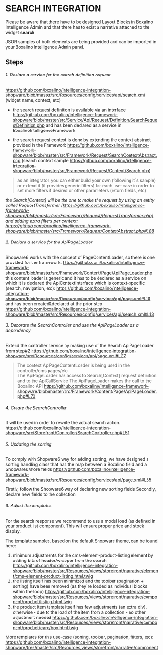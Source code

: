 # SEARCH INTEGRATION

Please be aware that there have to be designed Layout Blocks in Boxalino Intelligence Admin
and that there has to exist a narrative attached to the widget <b>search</b>

JSON samples of both elements are being provided and can be imported in your Boxalino Intelligence Admin panel.

## Steps
 ###### 1. Declare a service for the search definition request 
https://github.com/boxalino/intelligence-integration-shopware/blob/master/src/Resources/config/services/api/search.xml 
(widget name, context, etc)

* the search request definition is available via an interface 
https://github.com/boxalino/intelligence-framework-shopware/blob/master/src/Service/Api/Request/Definition/SearchRequestDefinition.php
and has been declared as a service in BoxalinoIntelligenceFramework

* the search request context is done by extending the context abstract provided in the Framework 
https://github.com/boxalino/intelligence-framework-shopware/blob/master/src/Framework/Request/SearchContextAbstract.php
(search context sample https://github.com/boxalino/intelligence-integration-shopware/blob/master/src/Framework/Request/Context/Search.php)

> as an integrator, you can either build your own (following it`s sample) 
> or extend it (it provides generic filters) for each use-case in order to set more filters if desired or other parameters (return fields, etc) 

<i>the Search[Context] will be the one to make the request by using an entity called RequestTransformer 
[https://github.com/boxalino/intelligence-framework-shopware/blob/master/src/Framework/Request/RequestTransformer.php] 
and adding extra filters per context: 
https://github.com/boxalino/intelligence-framework-shopware/blob/master/src/Framework/Request/ContextAbstract.php#L88
</i>

###### 2. Declare a service for the ApiPageLoader

Shopware6 works with the concept of PageContentLoader, so there is one provided for the framework: 
https://github.com/boxalino/intelligence-framework-shopware/blob/master/src/Framework/Content/Page/ApiPageLoader.php
this content loader is generic and it has to be declared as a service on which it is declared the ApiContextInterface which is context-specific (search, navigation, etc): 
https://github.com/boxalino/intelligence-integration-shopware/blob/master/src/Resources/config/services/api/page.xml#L16 
and has been created&declared at the prior step 
https://github.com/boxalino/intelligence-integration-shopware/blob/master/src/Resources/config/services/api/search.xml#L13

###### 3. Decorate the SearchController and use the ApiPageLoader as a dependency

Extend the controller service by making use of the Search ApiPageLoader from step#2
https://github.com/boxalino/intelligence-integration-shopware/src/Resources/config/services/api/page.xml#L27

> The context ApiPageContentLoader is being used in the controller/cms pages/etc  
  The ApiPageLoader has access to Search[Context] request definition and to the ApiCallService
> The ApiPageLoader makes the call to the Boxalino API
> https://github.com/boxalino/intelligence-framework-shopware/blob/master/src/Framework/Content/Page/ApiPageLoader.php#L70

###### 4. Create the SearchController

It will be used in order to rewrite the actual search action.
https://github.com/boxalino/intelligence-integration-shopware/src/Storefront/Controller/SearchController.php#L51

###### 5. Updating the sorting

To comply with Shopware6 way for adding sorting, we have designed a sorting handling class that has the map between a Boxalino field
and a Shopware6/store fields
https://github.com/boxalino/intelligence-framework-shopware/blob/master/src/Resources/config/services/api/page.xml#L35

Firstly, follow the Shopware6 way of declaring new sorting fields
Secondly, declare new fields to the collection

###### 6. Adjust the templates

For the search response we recommend to use a model load (as defined in your product list component).
This will ensure proper price and stock display.

The template samples, based on the default Shopware theme, can be found here: 
1. minimum adjustments for the cms-element-product-listing element by adding bits of header/wrapper from the search
https://github.com/boxalino/intelligence-integration-shopware/blob/master/src/Resources/views/storefront/narrative/element/cms-element-product-listing.html.twig
2. the listing itself has been minimized and the toolbar (pagination + sorting) have been removed (as they`re loaded as individual blocks within the loop)
https://github.com/boxalino/intelligence-integration-shopware/blob/master/src/Resources/views/storefront/narrative/component/product/listing.html.twig
3. the product item template itself has few adjustments (an extra div), otherwise - due to the load of the item from a collection - no other adjustment needed
https://github.com/boxalino/intelligence-integration-shopware/blob/master/src/Resources/views/storefront/narrative/component/product/card/box.html.twig

More templates for this use-case (sorting, toolbar, pagination, filters, etc):
https://github.com/boxalino/intelligence-integration-shopware/tree/master/src/Resources/views/storefront/narrative/component


